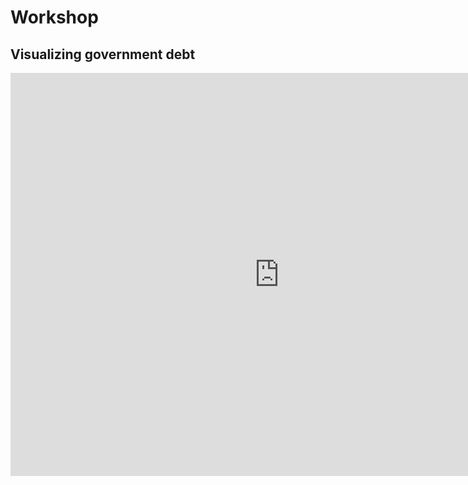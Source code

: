 # Workshop

## Visualizing government debt
<iframe src="https://data.oecd.org/chart/65Je" width="860" height="645" style="border: 0" mozallowfullscreen="true" webkitallowfullscreen="true" allowfullscreen="true"><a href="https://data.oecd.org/chart/65Je" target="_blank">OECD Chart: General government debt, Total, % of GDP, Annual, 2018</a></iframe>
